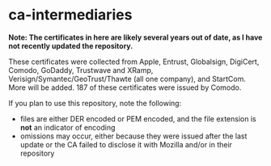 ca-intermediaries
=================

**Note: The certificates in here are likely several years out of date, as I have not recently updated the repository.**

These certificates were collected from Apple, Entrust, Globalsign, DigiCert, Comodo, GoDaddy, Trustwave and XRamp, Verisign/Symantec/GeoTrust/Thawte (all one company), and StartCom. More will be added. 187 of these certificates were issued by Comodo.

If you plan to use this repository, note the following:
- files are either DER encoded or PEM encoded, and the file extension is **not** an indicator of encoding
- omissions may occur, either because they were issued after the last update or the CA failed to disclose it with Mozilla and/or in their repository
